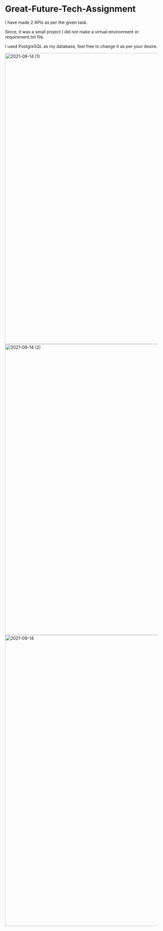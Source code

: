 # Great-Future-Tech-Assignment

I have made 2 APIs as per the given task.

Since, it was a small project I did not make a virtual environment or requirement.txt file.

I used PostgreSQL as my database, feel free to change it as per your desire.

<img width="960" alt="2021-09-14 (1)" src="https://user-images.githubusercontent.com/67875612/133224957-67ca7f28-8b1b-4ef3-9239-5759550f5ac5.png">
<img width="960" alt="2021-09-14 (2)" src="https://user-images.githubusercontent.com/67875612/133224961-bf15e300-e067-46ac-930b-b8f6ab8dc8c1.png">
<img width="960" alt="2021-09-14" src="https://user-images.githubusercontent.com/67875612/133224967-060983de-10bd-45b0-90af-b216596e0d0c.png">
